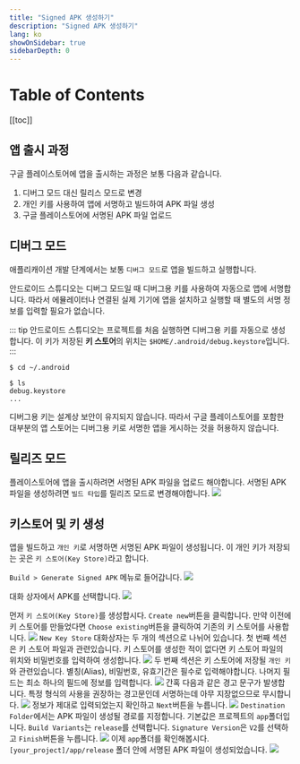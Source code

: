 ```yaml
---
title: "Signed APK 생성하기"
description: "Signed APK 생성하기"
lang: ko
showOnSidebar: true
sidebarDepth: 0
---
```


# Table of Contents
[[toc]]

## 앱 출시 과정
구글 플레이스토어에 앱을 출시하는 과정은 보통 다음과 같습니다.
1. 디버그 모드 대신 릴리스 모드로 변경
1. 개인 키를 사용하여 앱에 서명하고 빌드하여 APK 파일 생성
1. 구글 플레이스토어에 서명된 APK 파일 업로드


## 디버그 모드
애플리캐이션 개발 단계에서는 보통 `디버그 모드`로 앱을 빌드하고 실행합니다. 

안드로이드 스튜디오는 디버그 모드일 때 디버그용 키를 사용하여 자동으로 앱에 서명합니다. 따라서 에뮬레이터나 연결된 실제 기기에 앱을 설치하고 실행할 때 별도의 서명 정보를 입력할 필요가 없습니다.

::: tip
안드로이드 스튜디오는 프로젝트를 처음 실행하면 디버그용 키를 자동으로 생성합니다. 이 키가 저장된 <b>키 스토어</b>의 위치는 `$HOME/.android/debug.keystore`입니다.
:::

``` 
$ cd ~/.android

$ ls
debug.keystore
...
```
디버그용 키는 설계상 보안이 유지되지 않습니다. 따라서 구글 플레이스토어를 포함한 대부분의 앱 스토어는 디버그용 키로 서명한 앱을 게시하는 것을 허용하지 않습니다.

## 릴리즈 모드
플레이스토어에 앱을 출시하려면 서명된 APK 파일을 업로드 해야합니다. 서명된 APK 파일을 생성하려면 `빌드 타입`를 릴리즈 모드로 변경해야합니다.
![](./200301_signed_apk/2.png)

## 키스토어 및 키 생성
앱을 빌드하고 `개인 키`로 서명하면 서명된 APK 파일이 생성됩니다. 이 개인 키가 저장되는 곳은 `키 스토어(Key Store)`라고 합니다.

`Build > Generate Signed APK` 메뉴로 들어갑니다.
![](./200301_signed_apk/3.png)

대화 상자에서 APK를 선택합니다.
![](./200301_signed_apk/4.png)

먼저 `키 스토어(Key Store)`를 생성합시다. `Create new`버튼을 클릭합니다. 만약 이전에 키 스토어를 만들었다면 `Choose existing`버튼을 클릭하여 기존의 키 스토어를 사용합니다.
![](./200301_signed_apk/5.png)
`New Key Store` 대화상자는 두 개의 섹션으로 나뉘어 있습니다. 첫 번째 섹션은 키 스토어 파일과 관련있습니다. 키 스토어를 생성한 적이 없다면 키 스토어 파일의 위치와 비밀번호를 입력하여 생성합니다.
![](./200301_signed_apk/6.png)
두 번째 섹션은 키 스토어에 저장될 `개인 키`와 관련있습니다. 별칭(Alias), 비밀번호, 유효기간은 필수로 입력해야합니다. 나머지 필드는 최소 하나의 필드에 정보를 입력합니다. 
![](./200301_signed_apk/7.png)
간혹 다음과 같은 경고 문구가 발생합니다. 특정 형식의 사용을 권장하는 경고문인데 서명하는데 아무 지장없으므로 무시합니다.
![](./200301_signed_apk/8.png)
정보가 제대로 입력되었는지 확인하고 `Next`버튼을 누릅니다.
![](./200301_signed_apk/9.png)
`Destination Folder`에서는 APK 파일이 생성될 경로를 지정합니다. 기본값은 프로젝트의 `app`폴더입니다. `Build Variants`는 `release`를 선택합니다. `Signature Version`은 `V2`를 선택하고 `Finish`버튼을 누릅니다.
![](./200301_signed_apk/10.png)
이제 `app`폴더를 확인해봅시다. `[your_project]/app/release` 폴더 안에 서명된 APK 파일이 생성되었습니다.
![](./200301_signed_apk/11.png)
